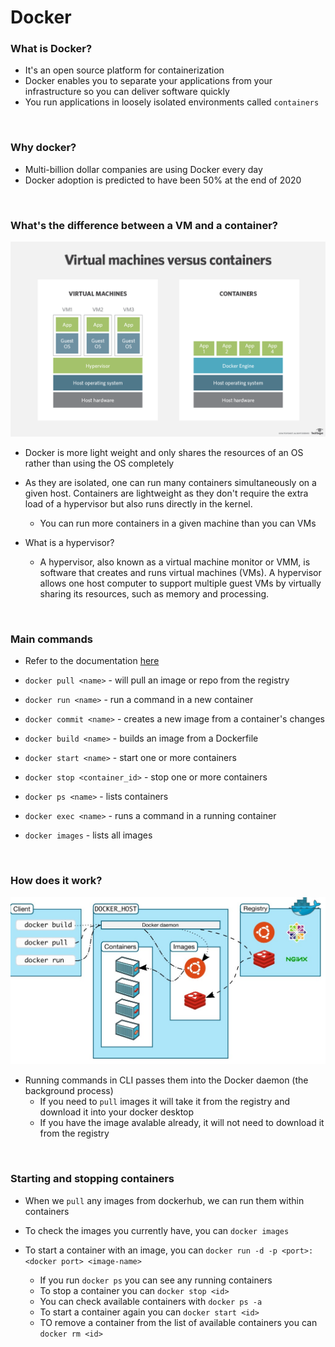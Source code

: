 # Docker

### What is Docker?
- It's an open source platform for containerization
- Docker enables you to separate your applications from your infrastructure so you can deliver software quickly
- You run applications in loosely isolated environments called `containers`

<br>

### Why docker?
- Multi-billion dollar companies are using Docker every day
- Docker adoption is predicted to have been 50% at the end of 2020 

<br>

### What's the difference between a VM and a container?

![](images/vmcontainers.jpg)

- Docker is more light weight and only shares the resources of an OS rather than using the OS completely

- As they are isolated, one can run many containers simultaneously on a given host. Containers are lightweight as they don't require the extra load of a hypervisor but also runs directly in the kernel.
    - You can run more containers in a given machine than you can VMs

- What is a hypervisor?
    - A hypervisor, also known as a virtual machine monitor or VMM, is software that creates and runs virtual machines (VMs). A hypervisor allows one host computer to support multiple guest VMs by virtually sharing its resources, such as memory and processing. 

<br>

### Main commands
- Refer to the documentation [here](https://docs.docker.com/engine/reference/commandline/docker/)

- `docker pull <name>` - will pull an image or repo from the registry
- `docker run <name>` - run a command in a new container
- `docker commit <name>` - creates a new image from a container's changes
- `docker build <name>` - builds an image from a Dockerfile

- `docker start <name>` - start one or more containers
- `docker stop <container_id>` - stop one or more containers
- `docker ps <name>` - lists containers
- `docker exec <name>` - runs a command in a running container
- `docker images` - lists all images

<br>

### How does it work?

![](images/docker1.jpg)

- Running commands in CLI passes them into the Docker daemon (the background process) 
    - If you need to `pull` images it will take it from the registry and download it into your docker desktop
    - If you have the image avalable already, it will not need to download it from the registry

<br>

### Starting and stopping containers
- When we `pull` any images from dockerhub, we can run them within containers

- To check the images you currently have, you can `docker images`

- To start a container with an image, you can `docker run -d -p <port>:<docker port> <image-name>`
    - If you run `docker ps` you can see any running containers
    - To stop a container you can `docker stop <id>`
    - You can check available containers with `docker ps -a`
    - To start a container again you can `docker start <id>`
    - TO remove a container from the list of available containers you can `docker rm <id>`
